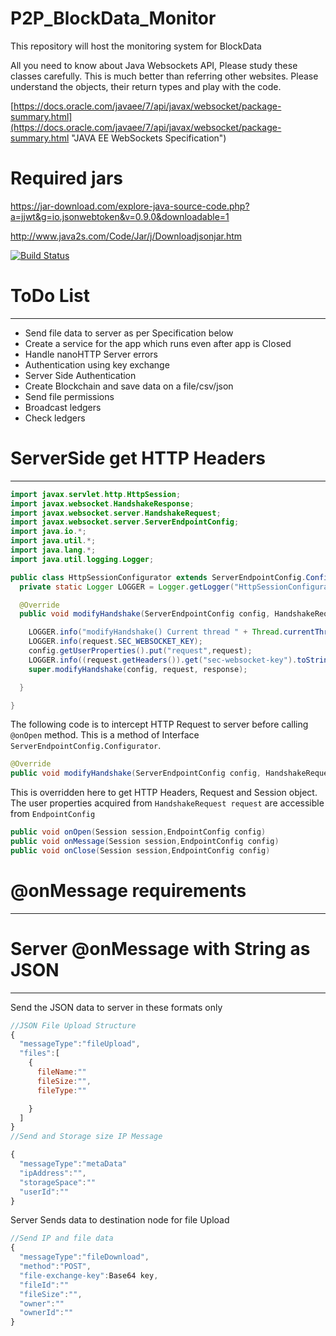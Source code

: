 # P2P_BlockData_Monitor
This repository will host the monitoring system for BlockData

All you need to know about Java Websockets API, Please study these classes carefully. This is much better than referring other websites. Please understand the objects, their return types and play with the code.

[https://docs.oracle.com/javaee/7/api/javax/websocket/package-summary.html](https://docs.oracle.com/javaee/7/api/javax/websocket/package-summary.html "JAVA EE WebSockets Specification")

# Required jars

https://jar-download.com/explore-java-source-code.php?a=jjwt&g=io.jsonwebtoken&v=0.9.0&downloadable=1


http://www.java2s.com/Code/Jar/j/Downloadjsonjar.htm


[![Build Status](https://img.shields.io/circleci/project/github/ntkme/github-buttons.svg)](https://travis-ci.org/Netflix/fast_jsonapi)


# ToDo List
----------
+ Send file data to server as per Specification below
+ Create a service for the app which runs even after app is Closed
+ Handle nanoHTTP Server errors
+ Authentication using key exchange
+ Server Side Authentication
+ Create Blockchain and save data on a file/csv/json
+ Send file permissions
+ Broadcast ledgers
+ Check ledgers



# ServerSide get HTTP Headers
-------------
```java
import javax.servlet.http.HttpSession;
import javax.websocket.HandshakeResponse;
import javax.websocket.server.HandshakeRequest;
import javax.websocket.server.ServerEndpointConfig;
import java.io.*;
import java.util.*;
import java.lang.*;
import java.util.logging.Logger;

public class HttpSessionConfigurator extends ServerEndpointConfig.Configurator {
  private static Logger LOGGER = Logger.getLogger("HttpSessionConfigurator");

  @Override
  public void modifyHandshake(ServerEndpointConfig config, HandshakeRequest request, HandshakeResponse response) {

    LOGGER.info("modifyHandshake() Current thread " + Thread.currentThread().getName());
    LOGGER.info(request.SEC_WEBSOCKET_KEY);
    config.getUserProperties().put("request",request);
    LOGGER.info((request.getHeaders()).get("sec-websocket-key").toString());
    super.modifyHandshake(config, request, response);

  }

}

```
The following code is to intercept HTTP Request to server before calling `@onOpen` method. This is a method of Interface `ServerEndpointConfig.Configurator`.
```java
@Override
public void modifyHandshake(ServerEndpointConfig config, HandshakeRequest request, HandshakeResponse response)
```
This is overridden here to get HTTP Headers, Request and Session object. The user properties acquired from `HandshakeRequest request` are accessible from `EndpointConfig`
```java
public void onOpen(Session session,EndpointConfig config)
public void onMessage(Session session,EndpointConfig config)
public void onClose(Session session,EndpointConfig config)
```
# @onMessage requirements
--------

# Server @onMessage with String as JSON
------
Send the JSON data to server in these formats only
```javascript
//JSON File Upload Structure
{
  "messageType":"fileUpload",
  "files":[
    {
      fileName:""
      fileSize:"",
      fileType:""

    }
  ]
}
//Send and Storage size IP Message

{
  "messageType":"metaData"
  "ipAddress":"",
  "storageSpace":""
  "userId":""
}
```
Server Sends data to destination node for file Upload
```javascript
//Send IP and file data
{
  "messageType":"fileDownload",
  "method":"POST",
  "file-exchange-key":Base64 key,
  "fileId":""
  "fileSize":"",
  "owner":""
  "ownerId":""
}
```
